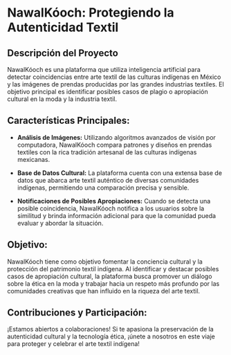 # NawalKóoch: Protegiendo la Autenticidad Textil

## Descripción del Proyecto
NawalKóoch es una plataforma que utiliza inteligencia artificial para detectar coincidencias entre arte textil de las culturas indígenas en México y las imágenes de prendas producidas por las grandes industrias textiles. El objetivo principal es identificar posibles casos de plagio o apropiación cultural en la moda y la industria textil.

## Características Principales:
- **Análisis de Imágenes:** Utilizando algoritmos avanzados de visión por computadora, NawalKóoch compara patrones y diseños en prendas textiles con la rica tradición artesanal de las culturas indígenas mexicanas.
- **Base de Datos Cultural:** La plataforma cuenta con una extensa base de datos que abarca arte textil auténtico de diversas comunidades indígenas, permitiendo una comparación precisa y sensible.

- **Notificaciones de Posibles Apropiaciones:** Cuando se detecta una posible coincidencia, NawalKóoch notifica a los usuarios sobre la similitud y brinda información adicional para que la comunidad pueda evaluar y abordar la situación.

## Objetivo:
NawalKóoch tiene como objetivo fomentar la conciencia cultural y la protección del patrimonio textil indígena. Al identificar y destacar posibles casos de apropiación cultural, la plataforma busca promover un diálogo sobre la ética en la moda y trabajar hacia un respeto más profundo por las comunidades creativas que han influido en la riqueza del arte textil.

## Contribuciones y Participación:
¡Estamos abiertos a colaboraciones! Si te apasiona la preservación de la autenticidad cultural y la tecnología ética, ¡únete a nosotros en este viaje para proteger y celebrar el arte textil indígena!

